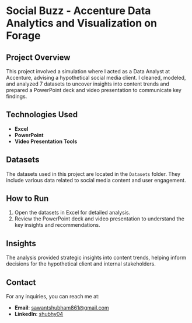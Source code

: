 # Social Buzz - Accenture Data Analytics and Visualization on Forage

## Project Overview

This project involved a simulation where I acted as a Data Analyst at Accenture, advising a hypothetical social media client. I cleaned, modeled, and analyzed 7 datasets to uncover insights into content trends and prepared a PowerPoint deck and video presentation to communicate key findings.

## Technologies Used

- **Excel**
- **PowerPoint**
- **Video Presentation Tools**

## Datasets

The datasets used in this project are located in the `Datasets` folder. They include various data related to social media content and user engagement.

## How to Run

1. Open the datasets in Excel for detailed analysis.
2. Review the PowerPoint deck and video presentation to understand the key insights and recommendations.

## Insights

The analysis provided strategic insights into content trends, helping inform decisions for the hypothetical client and internal stakeholders.

## Contact

For any inquiries, you can reach me at:
- **Email**: sawantshubham861@gmail.com
- **LinkedIn**: [shubhy04](https://linkedin.com/in/shubhy04)

